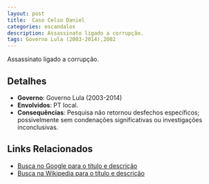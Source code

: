 ```yaml
---
layout: post
title:  Caso Celso Daniel
categories: escandalos
description: Assassinato ligado a corrupção.
tags: Governo Lula (2003-2014),2002
---
```


Assassinato ligado a corrupção.

## Detalhes
- **Governo**: Governo Lula (2003-2014)
- **Envolvidos**: PT local.
- **Consequências**: Pesquisa não retornou desfechos específicos; possivelmente sem condenações significativas ou investigações inconclusivas.

## Links Relacionados
- [Busca no Google para o título e descrição](https://www.google.com/search?q=Caso%20Celso%20Daniel%20Assassinato%20ligado%20a%20corrup%C3%A7%C3%A3o.%20Governo%20Lula%20%282003-2014%29)
- [Busca na Wikipedia para o título e descrição](https://en.wikipedia.org/w/index.php?search=Caso%20Celso%20Daniel%20Assassinato%20ligado%20a%20corrup%C3%A7%C3%A3o.%20Governo%20Lula%20%282003-2014%29)
